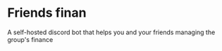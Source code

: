 # Friends finan

A self-hosted discord bot that helps you and your friends managing the group's finance
